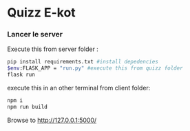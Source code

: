 # Quizz E-kot
### Lancer le server

Execute this from server folder :
```bash
pip install requirements.txt #install depedencies
$env:FLASK_APP = "run.py" #execute this from quizz folder
flask run
```
execute this in an other terminal from client folder:
```bash
npm i
npm run build
```
Browse to http://127.0.0.1:5000/






